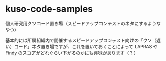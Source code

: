# kuso-code-samples
個人研究用クソコード置き場（スピードアップコンテストのネタにするようなやつ）

基本的には所属組織内で開催するスピードアップコンテスト向けの「クソ（遅い）コード」ネタ置き場ですが、これを置いておくことによって LAPRAS や Findy のスコアがどれぐらい下がるのかにも興味があります（？）
